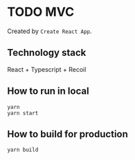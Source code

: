 # TODO MVC
Created by `Create React App`.

## Technology stack 
React + Typescript + Recoil

## How to run in local
```shell
yarn
yarn start
```

## How to build for production
```shell
yarn build
```

